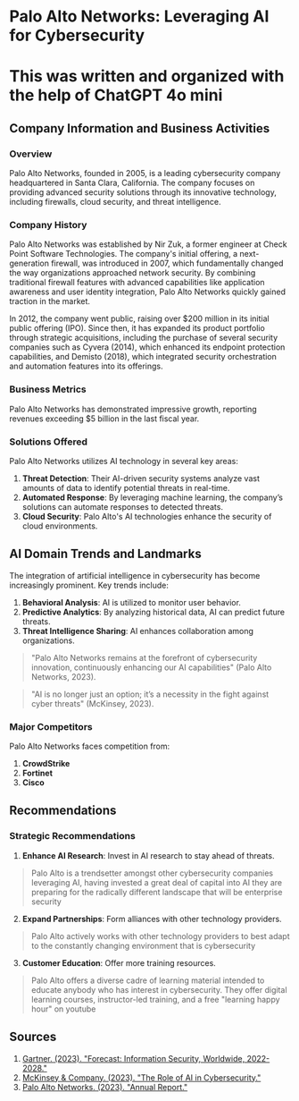 # Palo Alto Networks: Leveraging AI for Cybersecurity

# This was written and organized with the help of ChatGPT 4o mini

## Company Information and Business Activities

### Overview

Palo Alto Networks, founded in 2005, is a leading cybersecurity company headquartered in Santa Clara, California. The company focuses on providing advanced security solutions through its innovative technology, including firewalls, cloud security, and threat intelligence.

### Company History

Palo Alto Networks was established by Nir Zuk, a former engineer at Check Point Software Technologies. The company's initial offering, a next-generation firewall, was introduced in 2007, which fundamentally changed the way organizations approached network security. By combining traditional firewall features with advanced capabilities like application awareness and user identity integration, Palo Alto Networks quickly gained traction in the market.

In 2012, the company went public, raising over $200 million in its initial public offering (IPO). Since then, it has expanded its product portfolio through strategic acquisitions, including the purchase of several security companies such as Cyvera (2014), which enhanced its endpoint protection capabilities, and Demisto (2018), which integrated security orchestration and automation features into its offerings.

### Business Metrics

Palo Alto Networks has demonstrated impressive growth, reporting revenues exceeding $5 billion in the last fiscal year.

### Solutions Offered

Palo Alto Networks utilizes AI technology in several key areas:

1. **Threat Detection**: Their AI-driven security systems analyze vast amounts of data to identify potential threats in real-time.
2. **Automated Response**: By leveraging machine learning, the company’s solutions can automate responses to detected threats.
3. **Cloud Security**: Palo Alto's AI technologies enhance the security of cloud environments.

## AI Domain Trends and Landmarks

The integration of artificial intelligence in cybersecurity has become increasingly prominent. Key trends include:

1. **Behavioral Analysis**: AI is utilized to monitor user behavior.
2. **Predictive Analytics**: By analyzing historical data, AI can predict future threats.
3. **Threat Intelligence Sharing**: AI enhances collaboration among organizations.

> "Palo Alto Networks remains at the forefront of cybersecurity innovation, continuously enhancing our AI capabilities" (Palo Alto Networks, 2023).

> "AI is no longer just an option; it’s a necessity in the fight against cyber threats" (McKinsey, 2023).

### Major Competitors

Palo Alto Networks faces competition from:

1. **CrowdStrike**
2. **Fortinet**
3. **Cisco**

## Recommendations

### Strategic Recommendations

1. **Enhance AI Research**: Invest in AI research to stay ahead of threats.
> Palo Alto is a trendsetter amongst other cybersecurity companies leveraging AI, having invested a great deal of capital into AI they are preparing for the radically different landscape that will be enterprise security
2. **Expand Partnerships**: Form alliances with other technology providers.
> Palo Alto actively works with other technology providers to best adapt to the constantly changing environment that is cybersecurity
3. **Customer Education**: Offer more training resources.
> Palo Alto offers a diverse cadre of learning material intended to educate anybody who has interest in cybersecurity. They offer digital learning courses, instructor-led training, and a free "learning happy hour" on youtube

## Sources

1. [Gartner. (2023). "Forecast: Information Security, Worldwide, 2022-2028."](https://www.gartner.com/en/documents/3979292/forecast-information-security-worldwide-2022-2028)
2. [McKinsey & Company. (2023). "The Role of AI in Cybersecurity."](https://www.mckinsey.com/industries/cybersecurity/our-insights/the-role-of-ai-in-cybersecurity)
3. [Palo Alto Networks. (2023). "Annual Report."](https://www.paloaltonetworks.com/annual-reports)

